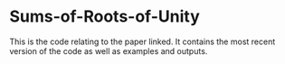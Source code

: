 # Sums-of-Roots-of-Unity
This is the code relating to the paper linked. It contains the most recent version of the code as well as examples and outputs.

